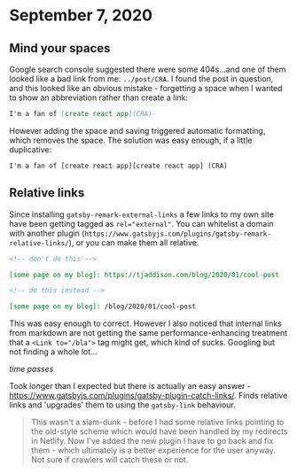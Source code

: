 # September 7, 2020

## Mind your spaces

Google search console suggested there were some 404s...and one of them looked like a bad link from me: `../post/CRA`. I found the post in question, and this looked like an obvious mistake - forgetting a space when I wanted to show an abbreviation rather than create a link:

```markdown
I'm a fan of [create react app](CRA)
```

However adding the space and saving triggered automatic formatting, which removes the space. The solution was easy enough, if a little duplicative:

```
I'm a fan of [create react app][create react app] (CRA)
```

## Relative links

Since installing `gatsby-remark-external-links` a few links to my own site have been getting tagged as `rel="external"`. You can whitelist a domain with another plugin (`https://www.gatsbyjs.com/plugins/gatsby-remark-relative-links/`), or you can make them all relative.

```markdown
<!-- don't do this -->

[some page on my blog]: https://tjaddison.com/blog/2020/01/cool-post

<!-- do this instead -->

[some page on my blog]: /blog/2020/01/cool-post
```

This was easy enough to correct. However I also noticed that internal links from markdown are not getting the same performance-enhancing treatment that a `<Link to="/bla">` tag might get, which kind of sucks. Googling but not finding a whole lot...

_time passes_

Took longer than I expected but there is actually an easy answer - https://www.gatsbyjs.com/plugins/gatsby-plugin-catch-links/. Finds relative links and 'upgrades' them to using the `gatsby-link` behaviour.

> This wasn't a slam-dunk - before I had some relative links pointing to the old-style scheme which would have been handled by my redirects in Netlify. Now I've added the new plugin I have to go back and fix them - which ultimately is a better experience for the user anyway. Not sure if crawlers will catch these or not.
